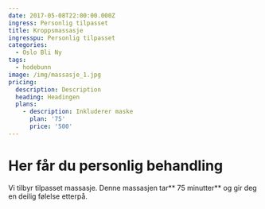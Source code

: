 ```yaml
---
date: 2017-05-08T22:00:00.000Z
ingress: Personlig tilpasset
title: Kroppsmassasje
ingresspu: Personlig tilpasset
categories:
  - Oslo Bli Ny
tags:
  - hodebunn
image: /img/massasje_1.jpg
pricing:
  description: Description
  heading: Headingen
  plans:
    - description: Inkluderer maske
      plan: '75'
      price: '500'
---
```

# Her får du personlig behandling

Vi tilbyr tilpasset massasje. Denne massasjen tar** 75 minutter** og gir deg en deilig følelse etterpå.


